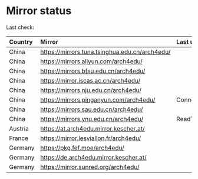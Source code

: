 <script src="./time.js"></script>
# Mirror status
Last check: <script type="text/javascript">localize(1676841397.5275087);</script>

|Country|Mirror|Last update|
|:------|:-----|:----------|
|China|https://mirrors.tuna.tsinghua.edu.cn/arch4edu/|<script type="text/javascript">localize(1676788369);</script>|
|China|https://mirrors.aliyun.com/arch4edu/|<script type="text/javascript">localize(1676788369);</script>|
|China|https://mirrors.bfsu.edu.cn/arch4edu/|<script type="text/javascript">localize(1676788369);</script>|
|China|https://mirror.iscas.ac.cn/arch4edu/|<script type="text/javascript">localize(1676788369);</script>|
|China|https://mirrors.nju.edu.cn/arch4edu/|<script type="text/javascript">localize(1676788369);</script>|
|China|https://mirrors.pinganyun.com/arch4edu/|ConnectionError|
|China|https://mirrors.sau.edu.cn/arch4edu/|<script type="text/javascript">localize(1673850842);</script>|
|China|https://mirrors.ynu.edu.cn/arch4edu/|ReadTimeout|
|Austria|https://at.arch4edu.mirror.kescher.at/|<script type="text/javascript">localize(1676788369);</script>|
|France|https://mirror.lesviallon.fr/arch4edu/|<script type="text/javascript">localize(1676788369);</script>|
|Germany|https://pkg.fef.moe/arch4edu/|<script type="text/javascript">localize(1676788369);</script>|
|Germany|https://de.arch4edu.mirror.kescher.at/|<script type="text/javascript">localize(1676788369);</script>|
|Germany|https://mirror.sunred.org/arch4edu/|<script type="text/javascript">localize(1676788369);</script>|

<script src="./tablefilter/tablefilter.js"></script>
<script src="./table.js"></script>